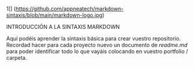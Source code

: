 1[] (https://github.com/appneatech/markdown-sintaxis/blob/main/markdown-logo.jpg)

INTRODUCCIÓN A LA SINTAXIS MARKDOWN

Aquí podéis aprender la sintaxis básica para crear vuestro repositorio. Recordad hacer para cada proyecto nuevo un documento de *readme.md* para poder identificar todo lo que vayáis colocando en vuestro portfolio / carpeta.
